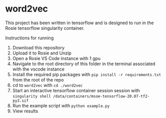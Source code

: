 # word2vec
This project has been written in tensorflow and is designed to run in the Rosie tensorflow singularity container.


Instructions for running
1. Download this repository 
2. Upload it to Rosie and Unzip
3. Open a Rosie VS Code instance with 1 gpu
4. Navigate to the root directory of this folder in the terminal associated with the vscode instance
3. Install the required pip packages with `pip install -r requirements.txt` from the root of the repo
4. cd to `word2vec` with `cd ./word2vec`
5. Start an interactive tensorflow container session session with `singularity shell /data/containers/msoe-tensorflow-20.07-tf2-py3.sif` 
5. Run the example script with `python example.py`
6. View results